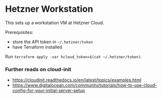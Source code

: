 # Hetzner Workstation

This sets up a workstation VM at Hetzner Cloud.

Prerequisites:
* store the API token in `~/.hetzner/token`
* have Terraform installed

Run `terraform apply -var hcloud_token=$(cat ~/.hetzner/token)`.

### Further reads on cloud-init

* https://cloudinit.readthedocs.io/en/latest/topics/examples.html
* https://www.digitalocean.com/community/tutorials/how-to-use-cloud-config-for-your-initial-server-setup
